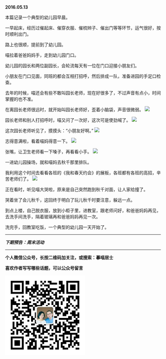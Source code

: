 **2016.05.13**

本篇记录一个典型的幼儿园早晨。

一早起床，经历过催起床、催穿衣服、催梳辫子、催出门等等环节，运气很好，按时顺利出门。

路上也很顺，提前到了幼儿园。

喵拉着爸爸妈妈手，走到幼儿园门口。

幼儿园的园长和两位副园长，会轮流每天有一位在门口迎接小朋友们。

小朋友在门口见面，同班的都会互相打招呼，然后排成一队，准备进园的手足口检查。

去年的时候，喵还会有些不敢叫园长老师，现在好很多了，不过声音有点小，时间掌握的也不准。

在离园长老师很远时，就开始叫园长老师好，歪着小脑袋，声音很微弱。
![](http://upload-images.jianshu.io/upload_images/51001-b430049bdf4e6331.jpg)

园长老师和别人打招呼时，喵又问了一次好，这次可是使劲喊了。
![](http://upload-images.jianshu.io/upload_images/51001-9102b08ed8814726.jpg)

这次园长老师听见了，摸摸头：“小朋友好啊。”
![](http://upload-images.jianshu.io/upload_images/51001-5803ebfe38ae24f0.jpg)

志得意满啦，看着喵妈得意一下。
![](http://upload-images.jianshu.io/upload_images/51001-aad86efc4905e22a.jpg)

张嘴，让卫生老师看一下嗓子，再看看小手。
![](http://upload-images.jianshu.io/upload_images/51001-1e294ffa932adb8e.jpg)

一进幼儿园操场，就和喵妈去秋千那里排队。

我利用这个时间去看看各班的《我和春天约会》的展板，各班都有各班的高招，辛苦老师们了。
![](http://upload-images.jianshu.io/upload_images/51001-fd2723c7c68aa840.jpg)

正在看时，听见喵大哭啦，原来是自己突然跑到秋千对面，让人家给撞了。

哭着坐了会儿秋千，这回终于明白了玩儿秋千时要注意，躲远一点。

到点上楼，自己脱衣服，放到小柜子里，进教室，跟老师问好，和爸爸妈妈再见，去洗手间洗手，隔着玻璃再和爸爸妈妈再见一次。

洗完手，回教室吃饭，一个典型的幼儿园一天开始了。



***

***下期预告：周末活动***

***


**个人微信公众号，长按二维码加关注，或搜索：摹喵居士**

**喜欢作者写写哪些话题，可以公众号留言**

![](https://github.com/jiluofu/jiluofu.github.com/raw/master/momiaojushi/static/qrcode.jpg)